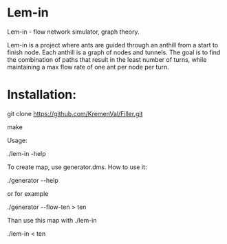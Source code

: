 # Lem-in
Lem-in - flow network simulator, graph theory.

Lem-in is a project where ants are guided through an anthill from a start to finish node. Each anthill is a graph of nodes and tunnels. The goal is to find the combination of paths that result in the least number of turns, while maintaining a max flow rate of one ant per node per turn.

# Installation:

git clone https://github.com/KremenVal/Filler.git

make

Usage:

./lem-in -help

To create map, use generator.dms. How to use it:

./generator --help

or for example

./generator --flow-ten > ten

Than use this map with ./lem-in

./lem-in < ten

